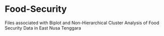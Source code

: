 # Food-Security
Files associated with Biplot and Non-Hierarchical Cluster Analysis of Food Security Data in East Nusa Tenggara
